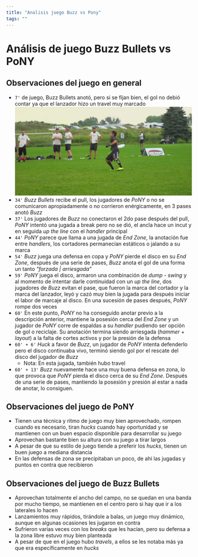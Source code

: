 ```yaml
---
title: "Analisis juego Buzz vs Pony"
tags: ""
---
```

# Análisis de juego Buzz Bullets vs PoNY

## Observaciones del juego en general

-   `7'` de juego, Buzz Bullets anotó, pero si se fijan bien, el gol no debió contar ya que el lanzador hizo un travel muy marcado
    ![Travel](img01.jpg)
-   `34'` _Buzz Bullets_ recibe el pull, los jugadores de _PoNY_ o no se comunicaron apropiadamente o no corrieron enérgicamente, en 3 pases anotó _Buzz_
-   `37'` Los jugadores de _Buzz_ no conectaron el 2do pase después del pull, _PoNY_ intentó una jugada a break pero no se dió, el ancla hace un incut y en seguida _up the line_ con el _handler_ principal
-   `44'` _PoNY_ parece que llama a una jugada de _End Zone_, la anotación fue entre _handlers_, los cortadores permanecían estáticos o jalando a su marca
-   `54'` _Buzz_ juega una defensa en copa y _PoNY_ pierde el disco en su _End Zone_, después de una serie de pases, _Buzz_ anota el gol de una forma un tanto _"forzada | arriesgada"_
-   `59'` _PoNY_ juega el disco, armaron una combinación de _dump - swing_ y al momento de intentar darle continuidad con un _up the line_, dos jugadores de _Buzz_ evitan el pase, que fueron la marca del cortador y la marca del lanzador, leyó y cazó muy bien la jugada para después iniciar el labor de marcaje al disco. En una sucesión de pases después, _PoNY_ rompe dos veces
-   `60'` En este punto, _PoNY_ no ha conseguido anotar previo a la descripción anterior, mantiene la posesión cerca del _End Zone_ y un jugador de _PoNY_ corre de espaldas a su _handler_ pudiendo ser opción de gol o reciclaje. Su anotación termina siendo arriesgada (_hammer_ + _layout_) a la falta de cortes activos y por la presión de la defensa
-   `60' + 6'` _Huck_ a favor de _Buzz_, un jugador de _PoNY_ intenta defenderlo pero el disco continuaba vivo, terminó siendo gol por el rescate del disco del jugador de _Buzz_
    * Nota: En esta jugada, también hubo travel
-   `60' + 13'` _Buzz_ nuevamente hace una muy buena defensa en zona, lo que provoca que _PoNY_ pierda el disco cerca de su _End Zone_. Después de una serie de pases, mantiendo la posesión y presión al estar a nada de anotar, lo consiguen.

## Observaciones del juego de PoNY

-   Tienen una técnica y ritmo de juego muy bien aprovechado, rompen cuando es necesario, tiran _hucks_ cuando hay oportunidad y se mantienen con un buen espacio disponible para desarrollar su juego
-   Aprovechan bastante bien su altura con su juego a tirar largos
-   A pesar de que su estilo de juego tiende a preferir los _hucks_, tienen un buen juego a mediana distancia
-   En las defensas de zona se precipitaban un poco, de ahí las jugadas y puntos en contra que recibieron

## Observaciones del juego de Buzz Bullets

-   Aprovechan totalmente el ancho del campo, no se quedan en una banda por mucho tiempo, se mantienen en el centro pero si hay que ir a los laterales lo hacen
-   Lanzamientos muy rápidos, tirándole a balas, un juego muy dinámico, aunque en algunas ocasiones les jugaron en contra
-   Sufrieron varias veces con los _breaks_ que les hacían, pero su defensa a la zona libre estuvo muy bien planteada
-   A pesar de que en el juego hubo _travels_, a ellos se les notaba más ya que era específicamente en _hucks_
